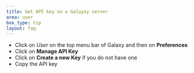 ```yaml
---
title: Get API key on a Galayxy server
area: user
box_type: tip
layout: faq
---
```


- Click on *User* on the top menu bar of Galaxy and then on **Preferences**
- Click on **Manage API Key**
- Click on **Create a new Key** if you do not have one
- Copy the API key